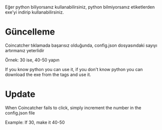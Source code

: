 Eğer python biliyorsanız kullanabilirsiniz, python bilmiyorsanız etiketlerden exe'yi indirip kullanabilirsiniz. 


# Güncelleme

Coincatcher tıklamada başarısız olduğunda, config.json dosyasındaki sayıyı artırmanız yeterlidir 

Örnek: 30 ise, 40-50 yapın 

If you know python you can use it, if you don't know python you can download the exe from the tags and use it. 


# Update

When Coincatcher fails to click, simply increment the number in the config.json file 

Example: If 30, make it 40-50 
